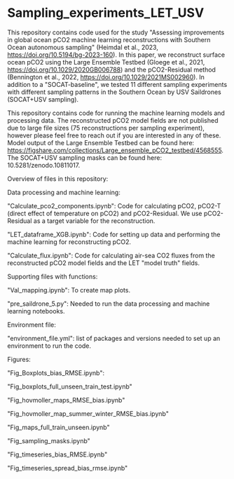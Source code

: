 # Sampling_experiments_LET_USV

This repository contains code used for the study "Assessing improvements in global ocean pCO2 machine learning reconstructions with Southern Ocean autonomous sampling" (Heimdal et al., 2023, https://doi.org/10.5194/bg-2023-160). In this paper, we reconstruct surface ocean pCO2 using the Large Ensemble Testbed (Gloege et al., 2021, https://doi.org/10.1029/2020GB006788) and the pCO2-Residual method (Bennington et al., 2022, https://doi.org/10.1029/2021MS002960). In addition to a "SOCAT-baseline", we tested 11 different sampling experiments with different sampling patterns in the Southern Ocean by USV Saildrones (SOCAT+USV sampling). 

This repository contains code for running the machine learning models and processing data. The reconstructed pCO2 model fields are not published due to large file sizes (75 reconstructions per sampling experiment), however please feel free to reach out if you are interested in any of these. Model output of the Large Ensemble Testbed can be found here: https://figshare.com/collections/Large_ensemble_pCO2_testbed/4568555. The SOCAT+USV sampling masks can be found here: 10.5281/zenodo.10811017.    

Overview of files in this repository:

Data processing and machine learning:

"Calculate_pco2_components.ipynb": Code for calculating pCO2, pCO2-T (direct effect of temperature on pCO2) and pCO2-Residual. We use pCO2-Residual as a target variable for the reconstruction.

"LET_dataframe_XGB.ipynb": Code for setting up data and performing the machine learning for reconstructing pCO2.  

"Calculate_flux.ipynb": Code for calculating air-sea CO2 fluxes from the reconstructed pCO2 model fields and the LET "model truth" fields.

Supporting files with functions:

"Val_mapping.ipynb": To create map plots.

"pre_saildrone_5.py": Needed to run the data processing and machine learning notebooks. 

Environment file:

"environment_file.yml": list of packages and versions needed to set up an environment to run the code.

Figures:

"Fig_Boxplots_bias_RMSE.ipynb":

"Fig_boxplots_full_unseen_train_test.ipynb"

"Fig_hovmoller_maps_RMSE_bias.ipynb"

"Fig_hovmoller_map_summer_winter_RMSE_bias.ipynb"

"Fig_maps_full_train_unseen.ipynb"

"Fig_sampling_masks.ipynb" 

"Fig_timeseries_bias_RMSE.ipynb"

"Fig_timeseries_spread_bias_rmse.ipynb"



